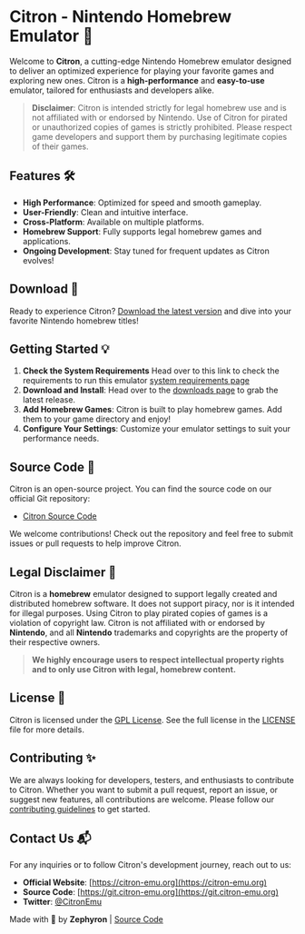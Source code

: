 # Citron - Nintendo Homebrew Emulator 🍋

Welcome to **Citron**, a cutting-edge Nintendo Homebrew emulator designed to deliver an optimized experience for playing your favorite games and exploring new ones. Citron is a **high-performance** and **easy-to-use** emulator, tailored for enthusiasts and developers alike.

> **Disclaimer**: Citron is intended strictly for legal homebrew use and is not affiliated with or endorsed by Nintendo. Use of Citron for pirated or unauthorized copies of games is strictly prohibited. Please respect game developers and support them by purchasing legitimate copies of their games.

## Features 🛠️

- **High Performance**: Optimized for speed and smooth gameplay.
- **User-Friendly**: Clean and intuitive interface.
- **Cross-Platform**: Available on multiple platforms.
- **Homebrew Support**: Fully supports legal homebrew games and applications.
- **Ongoing Development**: Stay tuned for frequent updates as Citron evolves!

## Download 🚀

Ready to experience Citron? [Download the latest version](https://git.citron-emu.org/citron/emu/-/releases) and dive into your favorite Nintendo homebrew titles!

## Getting Started 💡

1. **Check the System Requirements** Head over to this link to check the requirements to run this emulator [system requirements page](https://evilperson1337.notion.site/Hardware-Requirements-1d957c2edaf680418e2bf2c7239170ce)
2. **Download and Install**: Head over to the [downloads page](https://git.citron-emu.org/citron/emu/-/releases) to grab the latest release.
3. **Add Homebrew Games**: Citron is built to play homebrew games. Add them to your game directory and enjoy!
4. **Configure Your Settings**: Customize your emulator settings to suit your performance needs.

## Source Code 🔧

Citron is an open-source project. You can find the source code on our official Git repository:

- [Citron Source Code](https://git.citron-emu.org/)

We welcome contributions! Check out the repository and feel free to submit issues or pull requests to help improve Citron.

## Legal Disclaimer 📜

Citron is a **homebrew** emulator designed to support legally created and distributed homebrew software. It does not support piracy, nor is it intended for illegal purposes. Using Citron to play pirated copies of games is a violation of copyright law. Citron is not affiliated with or endorsed by **Nintendo**, and all **Nintendo** trademarks and copyrights are the property of their respective owners.

> **We highly encourage users to respect intellectual property rights and to only use Citron with legal, homebrew content.**

## License 📄

Citron is licensed under the [GPL License](https://www.gnu.org/licenses/gpl-3.0.html). See the full license in the [LICENSE](LICENSE) file for more details.

## Contributing ✨

We are always looking for developers, testers, and enthusiasts to contribute to Citron. Whether you want to submit a pull request, report an issue, or suggest new features, all contributions are welcome. Please follow our [contributing guidelines](CONTRIBUTING.md) to get started.

## Contact Us 📬

For any inquiries or to follow Citron's development journey, reach out to us:

- **Official Website**: [https://citron-emu.org](https://citron-emu.org)
- **Source Code**: [https://git.citron-emu.org](https://git.citron-emu.org)
- **Twitter**: [@CitronEmu](https://twitter.com/CitronEmu)

Made with 💚 by **Zephyron** | [Source Code](https://git.citron-emu.org)